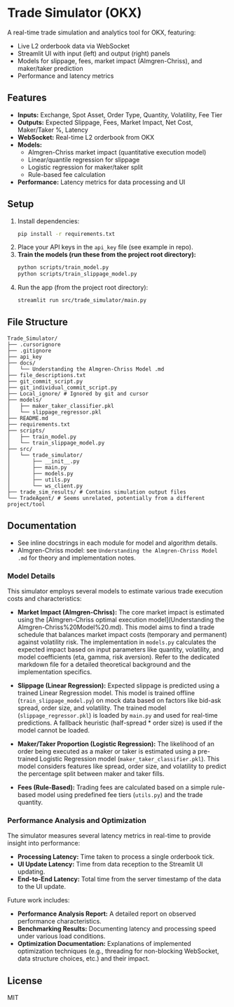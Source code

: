 # Trade Simulator (OKX)

A real-time trade simulation and analytics tool for OKX, featuring:
- Live L2 orderbook data via WebSocket
- Streamlit UI with input (left) and output (right) panels
- Models for slippage, fees, market impact (Almgren-Chriss), and maker/taker prediction
- Performance and latency metrics

## Features
- **Inputs:** Exchange, Spot Asset, Order Type, Quantity, Volatility, Fee Tier
- **Outputs:** Expected Slippage, Fees, Market Impact, Net Cost, Maker/Taker %, Latency
- **WebSocket:** Real-time L2 orderbook from OKX
- **Models:**
  - Almgren-Chriss market impact (quantitative execution model)
  - Linear/quantile regression for slippage
  - Logistic regression for maker/taker split
  - Rule-based fee calculation
- **Performance:** Latency metrics for data processing and UI

## Setup
1. Install dependencies:
   ```bash
   pip install -r requirements.txt
   ```
2. Place your API keys in the `api_key` file (see example in repo).
3. **Train the models (run these from the project root directory):**
   ```bash
   python scripts/train_model.py
   python scripts/train_slippage_model.py
   ```
4. Run the app (from the project root directory):
   ```bash
   streamlit run src/trade_simulator/main.py
   ```

## File Structure

```
Trade_Simulator/
├── .cursorignore
├── .gitignore
├── api_key
├── docs/
│   └── Understanding the Almgren-Chriss Model .md
├── file_descriptions.txt
├── git_commit_script.py
├── git_individual_commit_script.py
├── Local_ignore/ # Ignored by git and cursor
├── models/
│   ├── maker_taker_classifier.pkl
│   └── slippage_regressor.pkl
├── README.md
├── requirements.txt
├── scripts/
│   ├── train_model.py
│   └── train_slippage_model.py
├── src/
│   └── trade_simulator/
│       ├── __init__.py
│       ├── main.py
│       ├── models.py
│       ├── utils.py
│       └── ws_client.py
├── trade_sim_results/ # Contains simulation output files
└── TradeAgent/ # Seems unrelated, potentially from a different project/tool
```

## Documentation
- See inline docstrings in each module for model and algorithm details.
- Almgren-Chriss model: see `Understanding the Almgren-Chriss Model .md` for theory and implementation notes.

### Model Details

This simulator employs several models to estimate various trade execution costs and characteristics:

-   **Market Impact (Almgren-Chriss):** The core market impact is estimated using the [Almgren-Chriss optimal execution model](Understanding the Almgren-Chriss%20Model%20.md). This model aims to find a trade schedule that balances market impact costs (temporary and permanent) against volatility risk. The implementation in `models.py` calculates the expected impact based on input parameters like quantity, volatility, and model coefficients (eta, gamma, risk aversion). Refer to the dedicated markdown file for a detailed theoretical background and the implementation specifics.

-   **Slippage (Linear Regression):** Expected slippage is predicted using a trained Linear Regression model. This model is trained offline (`train_slippage_model.py`) on mock data based on factors like bid-ask spread, order size, and volatility. The trained model (`slippage_regressor.pkl`) is loaded by `main.py` and used for real-time predictions. A fallback heuristic (half-spread * order size) is used if the model cannot be loaded.

-   **Maker/Taker Proportion (Logistic Regression):** The likelihood of an order being executed as a maker or taker is estimated using a pre-trained Logistic Regression model (`maker_taker_classifier.pkl`). This model considers features like spread, order size, and volatility to predict the percentage split between maker and taker fills.

-   **Fees (Rule-Based):** Trading fees are calculated based on a simple rule-based model using predefined fee tiers (`utils.py`) and the trade quantity.

### Performance Analysis and Optimization

The simulator measures several latency metrics in real-time to provide insight into performance:

-   **Processing Latency:** Time taken to process a single orderbook tick.
-   **UI Update Latency:** Time from data reception to the Streamlit UI updating.
-   **End-to-End Latency:** Total time from the server timestamp of the data to the UI update.

Future work includes:

-   **Performance Analysis Report:** A detailed report on observed performance characteristics.
-   **Benchmarking Results:** Documenting latency and processing speed under various load conditions.
-   **Optimization Documentation:** Explanations of implemented optimization techniques (e.g., threading for non-blocking WebSocket, data structure choices, etc.) and their impact.

## License
MIT